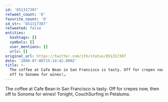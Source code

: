 ```yaml
---
id: '851317307'
retweet_count: '0'
favorite_count: '0'
id_str: '851317307'
retweeted: false
entities:
  hashtags: []
  symbols: []
  user_mentions: []
  urls: []
original_url: https://twitter.com/jth/status/851317307
date: '2008-07-06T15:14:42.000Z'
title: >-
  The coffee at Cafe Bean in San Francisco is tasty. Off for crepes now, then
  off to Sonoma for wines!…
---
```


The coffee at Cafe Bean in San Francisco is tasty. Off for crepes now, then off to Sonoma for wines! Tonight, CouchSurfing in Petaluma.